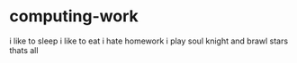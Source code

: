 # computing-work
i like to sleep 
i like to eat
i hate homework
i play soul knight and brawl stars
thats all 
